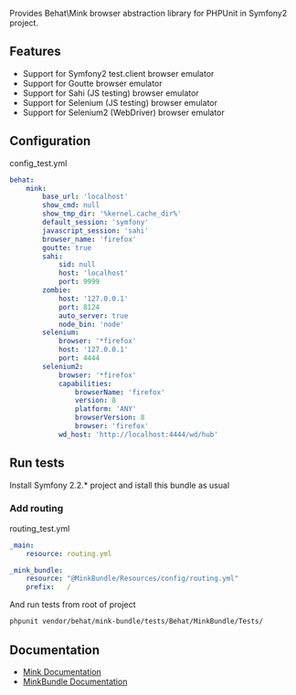 Provides Behat\Mink browser abstraction library for PHPUnit in Symfony2 project.

## Features

- Support for Symfony2 test.client browser emulator
- Support for Goutte browser emulator
- Support for Sahi (JS testing) browser emulator
- Support for Selenium (JS testing) browser emulator
- Support for Selenium2 (WebDriver) browser emulator

## Configuration

config_test.yml
```yaml
behat:
    mink:
        base_url: 'localhost'
        show_cmd: null
        show_tmp_dir: '%kernel.cache_dir%'
        default_session: 'symfony'
        javascript_session: 'sahi'
        browser_name: 'firefox'
        goutte: true
        sahi:
            sid: null
            host: 'localhost'
            port: 9999
        zombie:
            host: '127.0.0.1'
            port: 8124
            auto_server: true
            node_bin: 'node'
        selenium:
            browser: '*firefox'
            host: '127.0.0.1'
            port: 4444
        selenium2:
            browser: '*firefox'
            capabilities:
                browserName: 'firefox'
                version: 8
                platform: 'ANY'
                browserVersion: 8
                browser: 'firefox'
            wd_host: 'http://localhost:4444/wd/hub'

```

## Run tests

Install Symfony 2.2.* project and istall this bundle as usual

### Add routing
routing_test.yml
```yaml
_main:
    resource: routing.yml

_mink_bundle:
    resource: "@MinkBundle/Resources/config/routing.yml"
    prefix:   /
```

And run tests from root of project

```bash
phpunit vendor/behat/mink-bundle/tests/Behat/MinkBundle/Tests/
```

## Documentation

- [Mink Documentation](http://mink.behat.org)
- [MinkBundle Documentation](http://mink.behat.org/bundle/index.html)

